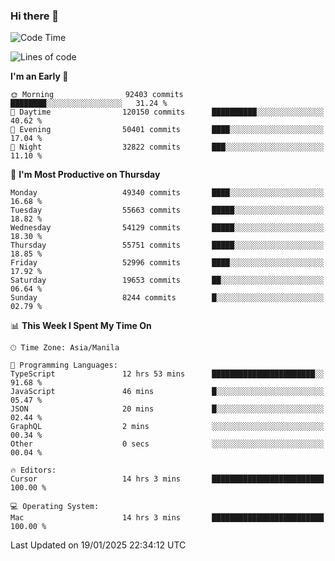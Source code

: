 ### Hi there 👋

<!--START_SECTION:waka-->
![Code Time](http://img.shields.io/badge/Code%20Time-5%2C784%20hrs%2043%20mins-blue)

![Lines of code](https://img.shields.io/badge/From%20Hello%20World%20I%27ve%20Written-115.5%20million%20lines%20of%20code-blue)

**I'm an Early 🐤** 

```text
🌞 Morning                92403 commits       ████████░░░░░░░░░░░░░░░░░   31.24 % 
🌆 Daytime                120150 commits      ██████████░░░░░░░░░░░░░░░   40.62 % 
🌃 Evening                50401 commits       ████░░░░░░░░░░░░░░░░░░░░░   17.04 % 
🌙 Night                  32822 commits       ███░░░░░░░░░░░░░░░░░░░░░░   11.10 % 
```
📅 **I'm Most Productive on Thursday** 

```text
Monday                   49340 commits       ████░░░░░░░░░░░░░░░░░░░░░   16.68 % 
Tuesday                  55663 commits       █████░░░░░░░░░░░░░░░░░░░░   18.82 % 
Wednesday                54129 commits       █████░░░░░░░░░░░░░░░░░░░░   18.30 % 
Thursday                 55751 commits       █████░░░░░░░░░░░░░░░░░░░░   18.85 % 
Friday                   52996 commits       ████░░░░░░░░░░░░░░░░░░░░░   17.92 % 
Saturday                 19653 commits       ██░░░░░░░░░░░░░░░░░░░░░░░   06.64 % 
Sunday                   8244 commits        █░░░░░░░░░░░░░░░░░░░░░░░░   02.79 % 
```


📊 **This Week I Spent My Time On** 

```text
🕑︎ Time Zone: Asia/Manila

💬 Programming Languages: 
TypeScript               12 hrs 53 mins      ███████████████████████░░   91.68 % 
JavaScript               46 mins             █░░░░░░░░░░░░░░░░░░░░░░░░   05.47 % 
JSON                     20 mins             █░░░░░░░░░░░░░░░░░░░░░░░░   02.44 % 
GraphQL                  2 mins              ░░░░░░░░░░░░░░░░░░░░░░░░░   00.34 % 
Other                    0 secs              ░░░░░░░░░░░░░░░░░░░░░░░░░   00.04 % 

🔥 Editors: 
Cursor                   14 hrs 3 mins       █████████████████████████   100.00 % 

💻 Operating System: 
Mac                      14 hrs 3 mins       █████████████████████████   100.00 % 
```


 Last Updated on 19/01/2025 22:34:12 UTC
<!--END_SECTION:waka-->


<!--
**rad182/rad182** is a ✨ _special_ ✨ repository because its `README.md` (this file) appears on your GitHub profile.

Here are some ideas to get you started:

- 🔭 I’m currently working on ...
- 🌱 I’m currently learning ...
- 👯 I’m looking to collaborate on ...
- 🤔 I’m looking for help with ...
- 💬 Ask me about ...
- 📫 How to reach me: ...
- 😄 Pronouns: ...
- ⚡ Fun fact: ...
-->
